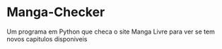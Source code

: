 # Manga-Checker
Um programa em Python que checa o site Manga Livre para ver se tem novos capitulos disponiveis
